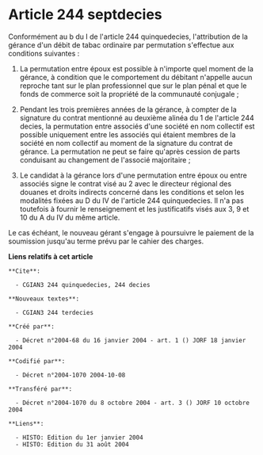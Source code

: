 # Article 244 septdecies

Conformément au b du I de l'article 244 quinquedecies, l'attribution de la gérance d'un débit de tabac ordinaire par
permutation s'effectue aux conditions suivantes :

1. La permutation entre époux est possible à n'importe quel moment de la gérance, à condition que le comportement du débitant
n'appelle aucun reproche tant sur le plan professionnel que sur le plan pénal et que le fonds de commerce soit la propriété
de la communauté conjugale ;

2. Pendant les trois premières années de la gérance, à compter de la signature du contrat mentionné au deuxième alinéa du 1
de l'article 244 decies, la permutation entre associés d'une société en nom collectif est possible uniquement entre les
associés qui étaient membres de la société en nom collectif au moment de la signature du contrat de gérance. La permutation
ne peut se faire qu'après cession de parts conduisant au changement de l'associé majoritaire ;

3. Le candidat à la gérance lors d'une permutation entre époux ou entre associés signe le contrat visé au 2 avec le directeur
régional des douanes et droits indirects concerné dans les conditions et selon les modalités fixées au D du IV de l'article
244 quinquedecies. Il n'a pas toutefois à fournir le renseignement et les justificatifs visés aux 3, 9 et 10 du A du IV du
même article.

Le cas échéant, le nouveau gérant s'engage à poursuivre le paiement de la soumission jusqu'au terme prévu par le cahier des
charges.

**Liens relatifs à cet article**

	**Cite**:

	  - CGIAN3 244 quinquedecies, 244 decies

	**Nouveaux textes**:

	  - CGIAN3 244 terdecies

	**Créé par**:

	  - Décret n°2004-68 du 16 janvier 2004 - art. 1 () JORF 18 janvier 2004

	**Codifié par**:

	  - Décret n°2004-1070 2004-10-08

	**Transféré par**:

	  - Décret n°2004-1070 du 8 octobre 2004 - art. 3 () JORF 10 octobre 2004

	**Liens**:

	  - HISTO: Edition du 1er janvier 2004
	  - HISTO: Edition du 31 août 2004
